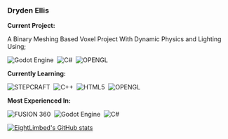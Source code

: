 <link rel="stylesheet" type='text/css' href="https://cdn.jsdelivr.net/gh/devicons/devicon@latest/devicon.min.css" />

### Dryden Ellis

**Current Project:**

A Binary Meshing Based Voxel Project With Dynamic Physics and Lighting Using;

![Godot Engine](https://img.shields.io/badge/GODOT-%23FFFFFF.svg?style=for-the-badge&logo=godot-engine)&nbsp;
![C#](https://img.shields.io/badge/c%23-%23239120.svg?style=for-the-badge&logo=csharp&logoColor=white)&nbsp;
![OPENGL](https://img.shields.io/badge/OpenGL-%23FFFFFF.svg?style=for-the-badge&logo=opengl)&nbsp;

**Currently Learning:**

![STEPCRAFT](https://img.shields.io/badge/Stepcraft-%23FFA500.svg?style=for-the-badge&logoColor=white)&nbsp;
![C++](https://img.shields.io/badge/c++-%2300599C.svg?style=for-the-badge&logo=c%2B%2B&logoColor=white)&nbsp;
![HTML5](https://img.shields.io/badge/html5-%23E34F26.svg?style=for-the-badge&logo=html5&logoColor=white)&nbsp;
![OPENGL](https://img.shields.io/badge/OpenGL-%23FFFFFF.svg?style=for-the-badge&logo=opengl)&nbsp;

**Most Experienced In:**

![FUSION 360](https://img.shields.io/badge/Fusion%20360-%2300599C.svg?style=for-the-badge&logo=autodesk&logoColor=white)&nbsp;
![Godot Engine](https://img.shields.io/badge/GODOT-%23FFFFFF.svg?style=for-the-badge&logo=godot-engine)&nbsp;
![C#](https://img.shields.io/badge/c%23-%23239120.svg?style=for-the-badge&logo=csharp&logoColor=white)&nbsp;

[![EightLimbed's GitHub stats](https://github-readme-stats.vercel.app/api?username=eightlimbed)](https://github.com/anuraghazra/github-readme-stats)
